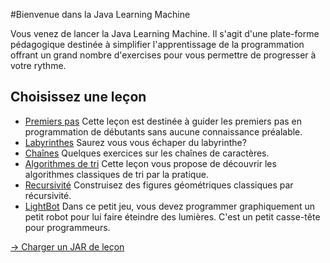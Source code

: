 #Bienvenue dans la Java Learning Machine

Vous venez de lancer la Java Learning Machine.  Il s'agit d'une plate-forme
pédagogique destinée à simplifier l'apprentissage de la programmation
offrant
un grand nombre d'exercises pour vous permettre de progresser à votre
rythme. 

## Choisissez une leçon

*   [Premiers pas](jlm://lessons.welcome/) Cette leçon est destinée à
guider les premiers pas en programmation de débutants sans aucune
connaissance préalable.
*   [Labyrinthes](jlm://lessons.maze) Saurez vous vous échaper du
labyrinthe?
*   [Chaînes](jlm://lessons.bat.string1) Quelques exercices sur les
chaînes de caractères.
*   [Algorithmes de tri](jlm://lessons.sort) Cette leçon vous propose
de découvrir les algorithmes classiques de tri par la pratique.
*   [Recursivité](jlm://lessons.recursion) Construisez des figures
géométriques classiques par récursivité.
*   [LightBot](jlm://lessons.lightbot) Dans ce petit jeu, vous devez
programmer graphiquement un petit robot pour lui faire éteindre des
lumières. C'est un petit casse-tête pour programmeurs.

[→ Charger un JAR de leçon](jlm://load_jar)